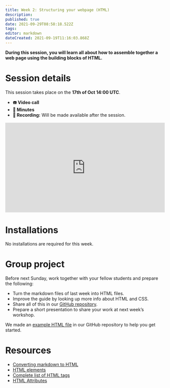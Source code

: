 ```yaml
---
title: Week 2: Structuring your webpage (HTML)
description: 
published: true
date: 2021-09-29T08:58:18.522Z
tags: 
editor: markdown
dateCreated: 2021-09-19T11:16:03.868Z
---
```


**During this session, you will learn all about how to assemble together a web page using the building blocks of HTML.**

# Session details
This session takes place on the **17th of Oct 14:00 UTC**.
- **☎️ Video call**
- **📝 Minutes**
- **🔴 Recording:** Will be made available after the session.

<div style="position: relative;padding-bottom: 56.25%;height: 0;margin-top:16px;">
  <iframe src="https://pitch.com/embed/34a0793b-1323-48ed-8666-0c412e5b9db1" allow="fullscreen" allowfullscreen="" width="100%" height="100%" style="border:0;position: absolute;top: 0;left: 0;"></iframe>
</div>

# Installations
No installations are required for this week.

# Group project
Before next Sunday, work together with your fellow students and prepare the following:
- Turn the markdown files of last week into HTML files.
- Improve the guide by looking up more info about HTML and CSS.
- Share all of this in our [GitHub repository](https://github.com/activisthandbook/web-dev-course).
- Prepare a short presentation to share your work at next week’s workshop.

We made an [example HTML file](https://github.com/activisthandbook/web-dev-course/blob/main/week-2/example.html) in our GitHub repository to help you get started.

# Resources
- [Converting markdown to HTML](https://codingnconcepts.com/markdown/markdown-vs-html/)
- [HTML elements](https://www.w3schools.com/html/html_elements.asp)
- [Complete list of HTML tags](https://www.w3schools.com/TAGs/)
- [HTML Attributes](https://www.w3schools.com/tags/ref_attributes.asp)